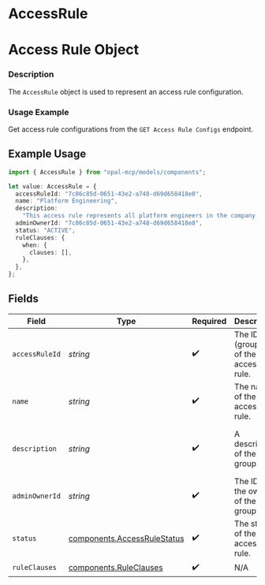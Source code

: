 # AccessRule

# Access Rule Object
### Description
The `AccessRule` object is used to represent an access rule configuration.

### Usage Example
Get access rule configurations from the `GET Access Rule Configs` endpoint.

## Example Usage

```typescript
import { AccessRule } from "opal-mcp/models/components";

let value: AccessRule = {
  accessRuleId: "7c86c85d-0651-43e2-a748-d69d658418e8",
  name: "Platform Engineering",
  description:
    "This access rule represents all platform engineers in the company.",
  adminOwnerId: "7c86c85d-0651-43e2-a748-d69d658418e8",
  status: "ACTIVE",
  ruleClauses: {
    when: {
      clauses: [],
    },
  },
};
```

## Fields

| Field                                                                      | Type                                                                       | Required                                                                   | Description                                                                | Example                                                                    |
| -------------------------------------------------------------------------- | -------------------------------------------------------------------------- | -------------------------------------------------------------------------- | -------------------------------------------------------------------------- | -------------------------------------------------------------------------- |
| `accessRuleId`                                                             | *string*                                                                   | :heavy_check_mark:                                                         | The ID (group ID) of the access rule.                                      | 7c86c85d-0651-43e2-a748-d69d658418e8                                       |
| `name`                                                                     | *string*                                                                   | :heavy_check_mark:                                                         | The name of the access rule.                                               | Platform Engineering                                                       |
| `description`                                                              | *string*                                                                   | :heavy_check_mark:                                                         | A description of the group.                                                | This access rule represents all platform engineers in the company.         |
| `adminOwnerId`                                                             | *string*                                                                   | :heavy_check_mark:                                                         | The ID of the owner of the group.                                          | 7c86c85d-0651-43e2-a748-d69d658418e8                                       |
| `status`                                                                   | [components.AccessRuleStatus](../../models/components/accessrulestatus.md) | :heavy_check_mark:                                                         | The status of the access rule.                                             | ACTIVE                                                                     |
| `ruleClauses`                                                              | [components.RuleClauses](../../models/components/ruleclauses.md)           | :heavy_check_mark:                                                         | N/A                                                                        |                                                                            |